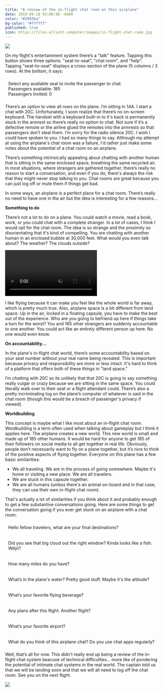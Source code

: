 ```yaml
---
title: "A review of the in-flight chat room on this airplane"
date: 2019-09-18 03:00:00 -0400
color: "#2993ba"
bg-color: "#f7f7f7"
published: true
icon: https://files.elliott.computer/images/in-flight-chat-room.jpg
---
```


![](https://files.elliott.computer/images/in-flight-chat-room.jpg)

On my flight's entertainment system there’s a "talk" feature. Tapping this button shows three options: "seat-to-seat", "chat room", and "help". Tapping "seat-to-seat" displays a cross-section of the plane (5 columns / 3 rows). At the bottom, it says:

<p style="border: 1px dotted {{ page.color }}; padding: 10px; border-radius: 10px;">
    Select any available seat to invite the passenger to chat.<br />
    Passengers available: 185<br />
    Passengers Invited: 0
</p>

There’s an option to view all rows on the plane. I’m sitting in 14A. I start a chat with 20C. Unfortunately, I soon realize that there’s no on-screen keyboard. The handset with a keyboard built-in to it's back is permanently stuck in the armrest so there’s really no option to chat. Not sure if it’s a defective remote or the airline glued the remotes into the armrests so that passengers don’t steal them. I’m sorry for the radio silence 20C. I wish I could have spoken to you. I had so many things to say. Although my attempt at using the airplane's chat room was a failure, I'd rather just make some notes about the potential of a chat room on an airplane.

There’s something intrinsically appealing about chatting with another human that is sitting in the same enclosed space, breathing the same recycled air. In most situations, where strangers are gathered together, there’s really no reason to start a conversation, and even if you do, there's always the risk that they might never stop talking to you. Chat rooms are great because you can just log off or mute them if things get bad.

In some ways, an airplane is a perfect place for a chat room. There’s really no need to have one in the air but the idea is interesting for a few reasons...

**Something to do**

There’s not a lot to do on a plane. You could watch a movie, read a book, work, or you could chat with a complete stranger. In a lot of cases, I think I would opt for the chat room. The idea is so strange and the proximity so disorientating that it's kind of compelling. You are chatting with another human in an enclosed bubble at 30,000 feet. What would you even talk about? The weather? The clouds outside?

<p><video playsinline autoplay loop muted src="https://files.elliott.computer/videos/sea-clouds.m4v"></video></p>

I like flying because it can make you feel like the whole world is far away, which is pretty much true. Also, airplane space is a bit different from land space. Up in the air, locked in a floating capsule, you have to make the best out of the experience. Who are you going to befriend up here if things take a turn for the worst? You and 185 other strangers are suddenly accountable to one another. You could act like an entirely different person up here. No one would even know.

**On accountability...**

In the plane's in-flight chat world, there’s some accountability based on your seat number without your real name being revealed. This is important because privacy and responsibility are more or less intact. It's hard to think of a platform that offers both of these things in "land space."

I’m chatting with 20C so its unlikely that that 20C is going to say something really vulgar or crazy because we are sitting in the same space. You could literally walk over to their seat or a flight attendant could. There’s also a pretty incriminating log on the plane’s computer of whatever is said in the chat room (though this would be a breach of passenger's privacy if viewed).

**Worldbuilding**

This concept is maybe what I like most about an in-flight chat room. Wordbuilding is a term often used when talking about gameplay but I think it applies here. The airplane creates a new world. This new world is small and made up of 185 other humans. It would be hard for anyone to get 185 of their followers on social media to all get together in real life. Obviously, people don’t necessarily want to fly on a plane together, but it’s nice to think of the positive aspects of flying together. Everyone on this plane has a few basic similarities:

- We all traveling. We are in the process of going somewhere. Maybe it's home or visiting a new place. We are all travelers.
- We are stuck in this capsule together.
- We are all humans (unless there's an animal on-board and in that case, they can use their own in-flight chat room).

That's actually a lot of similarities if you think about it and probably enough to get a few substantive conversations going. Here are some things to get the conversation going if you ever get stuck on an airplane with a chat room:

<p style="border: 1px dotted {{ page.color }}; padding: 10px; border-radius: 10px;">
Hello fellow travelers, what are your final destinations?
</p>

<p style="border: 1px dotted {{ page.color }}; padding: 10px; border-radius: 10px;">
Did you see that big cloud out the right window? Kinda looks like a fish. Wdyt?
</p>

<p style="border: 1px dotted {{ page.color }}; padding: 10px; border-radius: 10px;">
How many miles do you have?
</p>

<p style="border: 1px dotted {{ page.color }}; padding: 10px; border-radius: 10px;">
What’s in the plane's water? Pretty good stuff. Maybe it's the altitude?
</p>

<p style="border: 1px dotted {{ page.color }}; padding: 10px; border-radius: 10px;">
What’s your favorite flying beverage?
</p>

<p style="border: 1px dotted {{ page.color }}; padding: 10px; border-radius: 10px;">
Any plans after this flight. Another flight?
</p>

<p style="border: 1px dotted {{ page.color }}; padding: 10px; border-radius: 10px;">
What’s your favorite airport?
</p>

<p style="border: 1px dotted {{ page.color }}; padding: 10px; border-radius: 10px;">
What do you think of this airplane chat? Do you use chat apps regularly?
</p>

Well, that’s all for now. This didn't really end up being a review of the in-flight chat system beacuse of technical difficulties... more like of pondering the potential of intimate chat systems in the real world. The captain told us that we will be landing soon and that we will all need to log off the chat room. See you on the next flight.

![](https://files.elliott.computer/images/flight-control.jpg)
